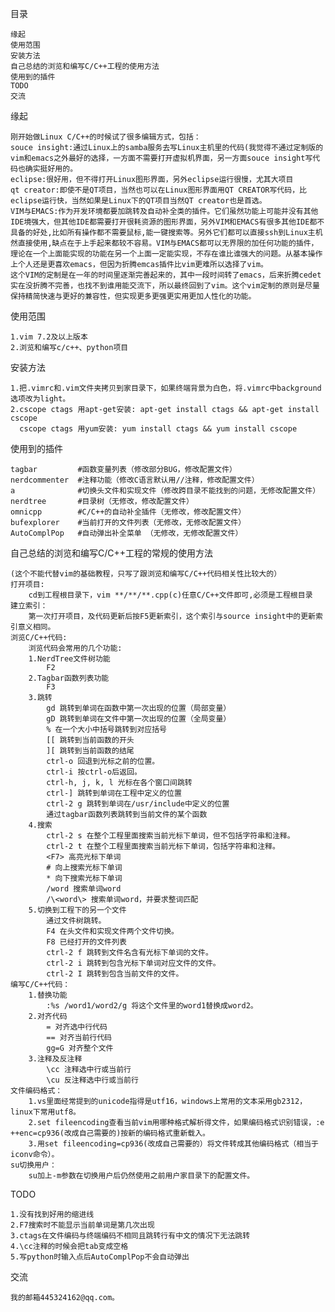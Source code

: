 目录

	缘起
	使用范围
	安装方法
	自己总结的浏览和编写C/C++工程的使用方法 
	使用到的插件
    TODO
	交流


缘起

	刚开始做Linux C/C++的时候试了很多编辑方式，包括：
	souce insight:通过Linux上的samba服务去写Linux主机里的代码(我觉得不通过定制版的vim和emacs之外最好的选择，一方面不需要打开虚拟机界面，另一方面souce insight写代码也确实挺好用的。
	eclipse:很好用，但不得打开Linux图形界面，另外eclipse运行很慢，尤其大项目
	qt creator:即使不是QT项目，当然也可以在Linux图形界面用QT CREATOR写代码，比eclipse运行快，当然如果是Linux下的QT项目当然QT creator也是首选。
	VIM与EMACS:作为开发环境都要加跳转及自动补全类的插件。它们虽然功能上可能并没有其他IDE境强大，但其他IDE都需要打开很耗资源的图形界面，另外VIM和EMACS有很多其他IDE都不具备的好处,比如所有操作都不需要鼠标,能一键搜索等。另外它们都可以直接ssh到Linux主机然直接使用,缺点在于上手起来都较不容易。VIM与EMACS都可以无界限的加任何功能的插件，理论在一个上面能实现的功能在另一个上面一定能实现，不存在谁比谁强大的问题。从基本操作上个人还是更喜欢emacs，但因为折腾emcas插件比vim更难所以选择了vim。
	这个VIM的定制是在一年的时间里逐渐完善起来的，其中一段时间转了emacs，后来折腾cedet实在没折腾不完善，也找不到谁用能交流下，所以最终回到了vim。这个vim定制的原则是尽量保持精简快速与更好的兼容性，但实现更多更强更实用更加人性化的功能。


使用范围
    
    1.vim 7.2及以上版本
	2.浏览和编写c/c++、python项目


安装方法

	1.把.vimrc和.vim文件夹拷贝到家目录下，如果终端背景为白色，将.vimrc中background选项改为light。
    2.cscope ctags 用apt-get安装: apt-get install ctags && apt-get install cscope
      cscope ctags 用yum安装: yum install ctags && yum install cscope


使用到的插件    

	tagbar         #函数变量列表（修改部分BUG，修改配置文件）
	nerdcommenter  #注释功能（修改C语言默认用//注释，修改配置文件）
	a              #切换头文件和实现文件（修改跨目录不能找到的问题，无修改配置文件）
	nerdtree       #目录树（无修改，修改配置文件）
	omnicpp        #C/C++的自动补全插件（无修改，修改配置文件）
	bufexplorer    #当前打开的文件列表（无修改，无修改配置文件）
    AutoComplPop   #自动弹出补全菜单 （无修改，无修改配置文件）                                            


自己总结的浏览和编写C/C++工程的常规的使用方法 

	(这个不能代替vim的基础教程，只写了跟浏览和编写C/C++代码相关性比较大的）
	打开项目:
		cd到工程根目录下，vim **/**/**.cpp(c)任意C/C++文件即可,必须是工程根目录
	建立索引：
		第一次打开项目，及代码更新后按F5更新索引，这个索引与source insight中的更新索引意义相同。
	浏览C/C++代码:
		浏览代码会常用的几个功能:
		1.NerdTree文件树功能 
			F2 
		2.Tagbar函数列表功能 
			F3 
		3.跳转
			gd 跳转到单词在函数中第一次出现的位置（局部变量）
			gD 跳转到单词在文件中第一次出现的位置（全局变量）
			% 在一个大小中括号跳转到对应括号
			[[ 跳转到当前函数的开头
			][ 跳转到当前函数的结尾
			ctrl-o 回退到光标之前的位置。
			ctrl-i 按ctrl-o后返回。
			ctrl-h, j, k, l 光标在各个窗口间跳转
			ctrl-] 跳转到单词在工程中定义的位置
			ctrl-2 g 跳转到单词在/usr/include中定义的位置
			通过tagbar函数列表跳转到当前文件的某个函数
		4.搜索
			ctrl-2 s 在整个工程里面搜索当前光标下单词，但不包括字符串和注释。
			ctrl-2 t 在整个工程里面搜索当前光标下单词，包括字符串和注释。
			<F7> 高亮光标下单词
            # 向上搜索光标下单词
            * 向下搜索光标下单词
			/word 搜索单词word
			/\<word\> 搜索单词word，并要求整词匹配
		5.切换到工程下的另一个文件
			通过文件树跳转。
			F4 在头文件和实现文件两个文件切换。
            F8 已经打开的文件列表
			ctrl-2 f 跳转到文件名含有光标下单词的文件。
			ctrl-2 i 跳转到包含光标下单词对应文件的文件。
			ctrl-2 I 跳转到包含当前文件的文件。
	编写C/C++代码：
		1.替换功能
			:%s /word1/word2/g 将这个文件里的word1替换成word2。
		2.对齐代码
			= 对齐选中行代码
			== 对齐当前行代码
			gg=G 对齐整个文件
		3.注释及反注释
			\cc 注释选中行或当前行
			\cu 反注释选中行或当前行
	文件编码格式：
		1.vs里面经常提到的unicode指得是utf16，windows上常用的文本采用gb2312，linux下常用utf8。
        2.set fileencoding查看当前vim用哪种格式解析得文件，如果编码格式识别错误，:e ++enc=cp936(改成自己需要的)按新的编码格式重新载入。
        3.用set fileencoding=cp936(改成自己需要的）将文件转成其他编码格式（相当于iconv命令）。
	su切换用户：
        su加上-m参数在切换用户后仍然使用之前用户家目录下的配置文件。


TODO

    1.没有找到好用的缩进线
    2.F7搜索时不能显示当前单词是第几次出现
	3.ctags在文件编码与终端编码不相同且跳转行有中文的情况下无法跳转
	4.\cc注释的时候会把tab变成空格
    5.写python时输入点后AutoComplPop不会自动弹出
    

交流

	我的邮箱445324162@qq.com。
